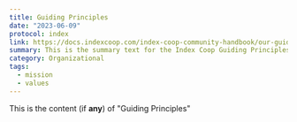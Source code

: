 ```yaml
---
title: Guiding Principles
date: "2023-06-09"
protocol: index
link: https://docs.indexcoop.com/index-coop-community-handbook/our-guiding-principles
summary: This is the summary text for the Index Coop Guiding Principles.
category: Organizational
tags:
  - mission
  - values
---
```


This is the content (if **any**) of "Guiding Principles"

